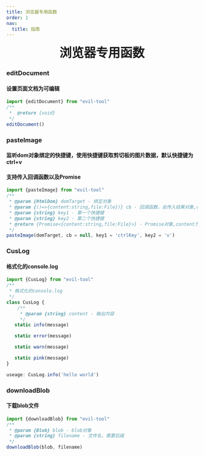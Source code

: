 ```yaml
---
title: 浏览器专用函数
order: 1
nav:
  title: 指南
---
```


<div style="text-align: center; font-size: xx-large;font-weight: bolder">浏览器专用函数</div> 

### editDocument

#### 设置页面文档为可编辑
```js
import {editDocument} from "evil-tool"
/**
 *  @return {void}
 */
editDocument()

```


### pasteImage

#### 监听dom对象绑定的快捷键，使用快捷键获取剪切板的图片数据，默认快捷键为ctrl+v
#### 支持传入回调函数以及Promise
```js
import {pasteImage} from "evil-tool"
/**
 * @param {HtmlDom} domTarget - 绑定对象
 * @param {()=>{content:string,file:File})} cb - 回调函数，会传入结果对象,content为图片的base64，file为图片文件
 * @param {string} key1 - 第一个快捷键
 * @param {string} key2 - 第二个快捷键
 * @return {Promise<{content:string,file:File}>} - Promise对象,content为图片的base64，file为图片文件
 */
pasteImage(domTarget, cb = null, key1 = 'ctrlKey', key2 = 'v')

```


### CusLog 
#### 格式化的console.log
```js
import {CusLog} from "evil-tool"
/**
 * 格式化的console.log
 */
class CusLog {
    /**
     * @param {string} content - 输出内容
     */ 
   static info(message)

   static error(message)

   static warn(message)

   static pink(message)
}

useage: CusLog.info('hello world')
```

### downloadBlob 
#### 下载blob文件

```js
import {downloadBlob} from "evil-tool"
/**
 * @param {Blob} blob - blob对象
 * @param {string} filename - 文件名，需要后缀
 */
downloadBlob(blob, filename)
``` 